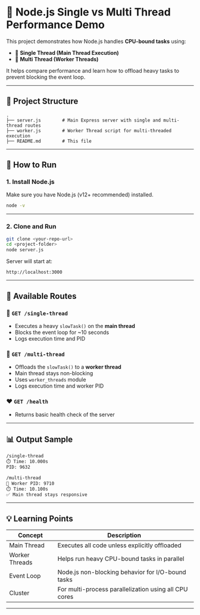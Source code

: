 
# 🧵 Node.js Single vs Multi Thread Performance Demo

This project demonstrates how Node.js handles **CPU-bound tasks** using:

- 🧠 **Single Thread (Main Thread Execution)**
- 🔧 **Multi Thread (Worker Threads)**

It helps compare performance and learn how to offload heavy tasks to prevent blocking the event loop.

---

## 📁 Project Structure

```
.
├── server.js        # Main Express server with single and multi-thread routes
├── worker.js        # Worker Thread script for multi-threaded execution
├── README.md        # This file
```

---

## 🚀 How to Run

### 1. Install Node.js

Make sure you have Node.js (v12+ recommended) installed.

```bash
node -v
```

---

### 2. Clone and Run

```bash
git clone <your-repo-url>
cd <project-folder>
node server.js
```

Server will start at:

```
http://localhost:3000
```

---

## 📌 Available Routes

### 🧠 `GET /single-thread`

- Executes a heavy `slowTask()` on the **main thread**
- Blocks the event loop for ~10 seconds
- Logs execution time and PID

### 🔧 `GET /multi-thread`

- Offloads the `slowTask()` to a **worker thread**
- Main thread stays non-blocking
- Uses `worker_threads` module
- Logs execution time and worker PID

### ❤️ `GET /health`

- Returns basic health check of the server

---

## 📊 Output Sample

```bash
/single-thread
⏱️ Time: 10.000s
PID: 9632

/multi-thread
🧵 Worker PID: 9710
⏱️ Time: 10.100s
✅ Main thread stays responsive
```

---

## 💡 Learning Points

| Concept         | Description                                                       |
|----------------|-------------------------------------------------------------------|
| Main Thread     | Executes all code unless explicitly offloaded                    |
| Worker Threads  | Helps run heavy CPU-bound tasks in parallel                      |
| Event Loop      | Node.js non-blocking behavior for I/O-bound tasks                |
| Cluster         | For multi-process parallelization using all CPU cores            |

---
